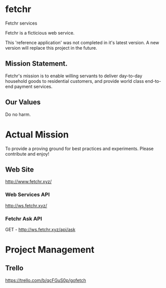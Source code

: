 # fetchr
Fetchr services

Fetchr is a ficticious web service.  

This 'reference application' was not completed in it's latest version.  A new version will replace this project in the future.

## Mission Statement.

Fetchr's mission is to enable willing servants to deliver day-to-day household goods to residential customers, and provide world class end-to-end payment services.

## Our Values
Do no harm.

# Actual Mission

To provide a proving ground for best practices and experiments.  Please contribute and enjoy!

## Web Site
http://www.fetchr.xyz/

### Web Services API
http://ws.fetchr.xyz/

### Fetchr Ask API
GET - http://ws.fetchr.xyz/api/ask

# Project Management

## Trello 
https://trello.com/b/qcFGuS0p/gofetch
